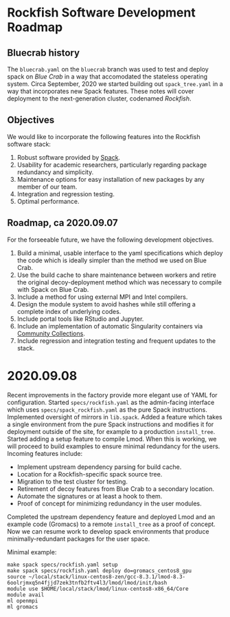 # Rockfish Software Development Roadmap

## Bluecrab history

The `bluecrab.yaml` on the `bluecrab` branch was used to test and deploy spack on *Blue Crab* in a way that accomodated the stateless operating system. Circa September, 2020 we started building out `spack_tree.yaml` in a way that incorporates new Spack features. These notes will cover deployment to the next-generation cluster, codenamed *Rockfish*. 

## Objectives

We would like to incorporate the following features into the Rockfish software stack:

1. Robust software provided by [Spack](https://spack.io/).
2. Usability for academic researchers, particularly regarding package redundancy and simplicity.
3. Maintenance options for easy installation of new packages by any member of our team.
4. Integration and regression testing.
5. Optimal performance.

## Roadmap, ca 2020.09.07

For the forseeable future, we have the following development objectives.

1. Build a minimal, usable interface to the yaml specifications which deploy the code which is ideally simpler than the method we used on Blue Crab.
2. Use the build cache to share maintenance between workers and retire the original decoy-deployment method which was necessary to compile with Spack on Blue Crab.
3. Include a method for using external MPI and Intel compilers.
4. Design the module system to avoid hashes while still offering a complete index of underlying codes.
5. Include portal tools like RStudio and Jupyter.
6. Include an implementation of automatic Singularity containers via [Community Collections](https://github.com/community-collections).
7. Include regression and integration testing and frequent updates to the stack.

# 2020.09.08

Recent improvements in the factory provide more elegant use of YAML for configuration. Started `specs/rockfish.yaml` as the admin-facing interface which uses `specs/spack_rockfish.yaml` as the pure Spack instructions. Implemented oversight of mirrors in `lib.spack`. Added a feature which takes a single environment from the pure Spack instructions and modifies it for deployment outside of the site, for example to a production `install_tree`. Started adding a setup feature to compile Lmod. When this is working, we will proceed to build examples to ensure minimal redundancy for the users. Incoming features include:

- Implement upstream dependency parsing for build cache.
- Location for a Rockfish-specific spack source tree.
- Migration to the test cluster for testing.
- Retirement of decoy features from Blue Crab to a secondary location.
- Automate the signatures or at least a hook to them.
- Proof of concept for minimizing redundancy in the user modules.

Completed the upstream dependency feature and deployed Lmod and an example code (Gromacs) to a remote `install_tree` as a proof of concept. Now we can resume work to develop spack environments that produce minimally-redundant packages for the user space.

Minimal example:

~~~
make spack specs/rockfish.yaml setup
make spack specs/rockfish.yaml deploy do=gromacs_centos8_gpu
source ~/local/stack/linux-centos8-zen/gcc-8.3.1/lmod-8.3-6oolrjmxq5n4fjjd7zek3tnfb2ftv4l3/lmod/lmod/init/bash
module use $HOME/local/stack/lmod/linux-centos8-x86_64/Core
module avail
ml openmpi
ml gromacs
~~~
